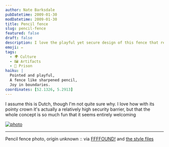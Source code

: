 ```yaml
---
author: Nate Barksdale
pubDatetime: 2009-01-30
modDatetime: 2009-01-30
title: Pencil fence
slug: pencil-fence
featured: false
draft: false
description: I love the playful yet secure design of this fence that resembles a pencil.
emoji: ✏️
tags:
  - 🌍 Culture
  - 🖼️ Artifacts
  - 🚪 Prison
haiku: |
  Pointed and playful,  
  A fence like sharpened pencil,  
  Joy in boundaries.
coordinates: [52.1326, 5.2913]
---
```


I assume this is Dutch, though I'm not quite sure why. I love how with its pointy crown it's actually a relatively high security barrier, but that the whole concept is so much fun that it seems entirely welcoming

[![photo](http://culture-making.com/media/fence500x325.jpg)](http://ffffound.com/image/95175207fc4df9bbe6d4d4d890d4e620e7f779c9)

---

Pencil fence photo, origin unknown :: via [FFFFOUND!](https://www.google.com/search?q=%22FFFFOUND%21%22%20ffffound.com) and [the style files](http://www.style-files.com/)
